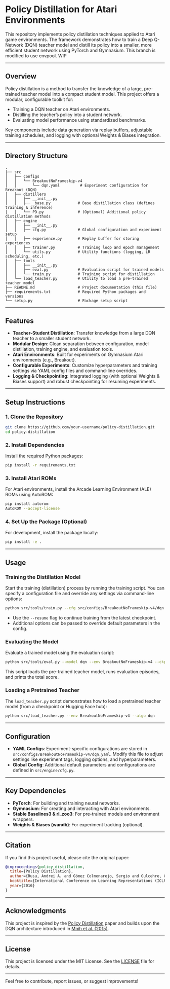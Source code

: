 # Policy Distillation for Atari Environments

This repository implements policy distillation techniques applied to Atari game environments. The framework demonstrates how to train a Deep Q-Network (DQN) teacher model and distill its policy into a smaller, more efficient student network using PyTorch and Gymnasium. This branch is modified to use envpool. WIP

---

## Overview

Policy distillation is a method to transfer the knowledge of a large, pre-trained teacher model into a compact student model. This project offers a modular, configurable toolkit for:
- Training a DQN teacher on Atari environments.
- Distilling the teacher’s policy into a student network.
- Evaluating model performance using standardized benchmarks.

Key components include data generation via replay buffers, adjustable training schedules, and logging with optional Weights & Biases integration.

---

## Directory Structure

```plaintext
.
├── src
│   ├── configs
│   │   └── BreakoutNoFrameskip-v4
│   │       └── dqn.yaml         # Experiment configuration for Breakout (DQN)
│   ├── distillers
│   │   ├── __init__.py
│   │   ├── _base.py            # Base distillation class (defines training & inference)
│   │   └── PD.py               # (Optional) Additional policy distillation methods
│   ├── engine
│   │   ├── __init__.py
│   │   ├── cfg.py              # Global configuration and experiment setup
│   │   ├── experience.py       # Replay buffer for storing experiences
│   │   ├── trainer.py          # Training loop and epoch management
│   │   └── utils.py            # Utility functions (logging, LR scheduling, etc.)
│   ├── tools
│   │   ├── __init__.py
│   │   ├── eval.py             # Evaluation script for trained models
│   │   └── train.py            # Training script for distillation
│   └── load_teacher.py         # Utility to load a pre-trained teacher model
├── README.md                   # Project documentation (this file)
├── requirements.txt            # Required Python packages and versions
└── setup.py                    # Package setup script
```

---

## Features

- **Teacher-Student Distillation**: Transfer knowledge from a large DQN teacher to a smaller student network.
- **Modular Design**: Clean separation between configuration, model distillation, training engine, and evaluation tools.
- **Atari Environments**: Built for experiments on Gymnasium Atari environments (e.g., Breakout).
- **Configurable Experiments**: Customize hyperparameters and training settings via YAML config files and command-line overrides.
- **Logging & Checkpointing**: Integrated logging (with optional Weights & Biases support) and robust checkpointing for resuming experiments.

---

## Setup Instructions

### 1. Clone the Repository

```bash
git clone https://github.com/your-username/policy-distillation.git
cd policy-distillation
```

### 2. Install Dependencies

Install the required Python packages:

```bash
pip install -r requirements.txt
```

### 3. Install Atari ROMs

For Atari environments, install the Arcade Learning Environment (ALE) ROMs using AutoROM:

```bash
pip install autorom
AutoROM --accept-license
```

### 4. Set Up the Package (Optional)

For development, install the package locally:

```bash
pip install -e .
```

---

## Usage

### Training the Distillation Model

Start the training (distillation) process by running the training script. You can specify a configuration file and override any settings via command-line options:

```bash
python src/tools/train.py --cfg src/configs/BreakoutNoFrameskip-v4/dqn.yaml --opts EXPERIMENT.NAME "my_experiment"
```

- Use the `--resume` flag to continue training from the latest checkpoint.
- Additional options can be passed to override default parameters in the config.

### Evaluating the Model

Evaluate a trained model using the evaluation script:

```bash
python src/tools/eval.py --model dqn --env BreakoutNoFrameskip-v4 --ckpt pretrain --episodes 10
```

This script loads the pre-trained teacher model, runs evaluation episodes, and prints the total score.

### Loading a Pretrained Teacher

The `load_teacher.py` script demonstrates how to load a pretrained teacher model (from a checkpoint or Hugging Face hub):

```bash
python src/load_teacher.py --env BreakoutNoFrameskip-v4 --algo dqn
```

---

## Configuration

- **YAML Configs**: Experiment-specific configurations are stored in `src/configs/BreakoutNoFrameskip-v4/dqn.yaml`. Modify this file to adjust settings like experiment tags, logging options, and hyperparameters.
- **Global Config**: Additional default parameters and configurations are defined in `src/engine/cfg.py`.

---

## Key Dependencies

- **PyTorch**: For building and training neural networks.
- **Gymnasium**: For creating and interacting with Atari environments.
- **Stable Baselines3 & rl_zoo3**: For pre-trained models and environment wrappers.
- **Weights & Biases (wandb)**: For experiment tracking (optional).

---

## Citation

If you find this project useful, please cite the original paper:

```bibtex
@inproceedings{policy_distillation,
  title={Policy Distillation},
  author={Rusu, Andrei A. and Gómez Colmenarejo, Sergio and Gulcehre, Caglar and others},
  booktitle={International Conference on Learning Representations (ICLR)},
  year={2016}
}
```

---

## Acknowledgments

This project is inspired by the [Policy Distillation](https://arxiv.org/abs/1511.06295) paper and builds upon the DQN architecture introduced in [Mnih et al. (2015)](https://www.nature.com/articles/nature14236).

---

## License

This project is licensed under the MIT License. See the [LICENSE](LICENSE) file for details.

---

Feel free to contribute, report issues, or suggest improvements!
